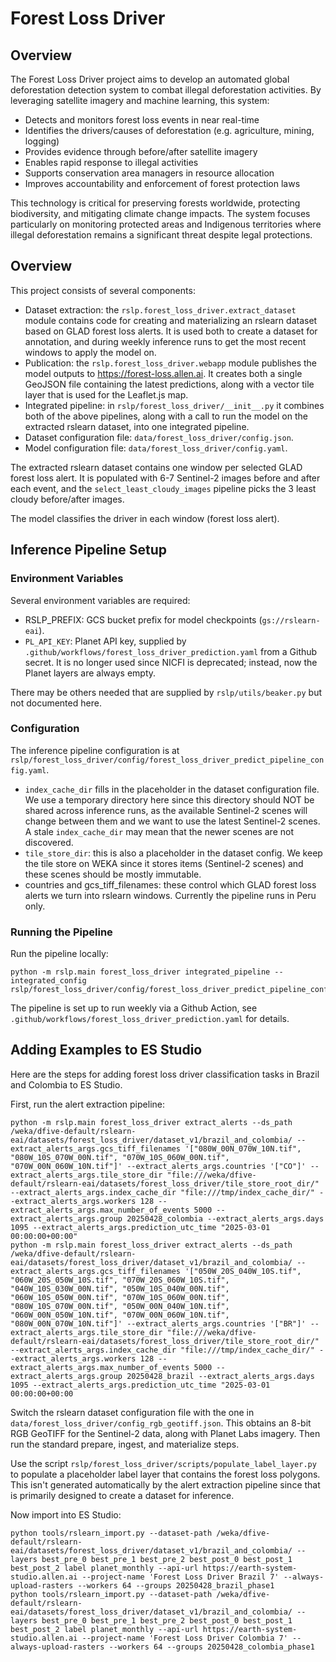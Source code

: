 # Forest Loss Driver

## Overview
The Forest Loss Driver project aims to develop an automated global deforestation detection system to combat illegal deforestation activities. By leveraging satellite imagery and machine learning, this system:

- Detects and monitors forest loss events in near real-time
- Identifies the drivers/causes of deforestation (e.g. agriculture, mining, logging)
- Provides evidence through before/after satellite imagery
- Enables rapid response to illegal activities
- Supports conservation area managers in resource allocation
- Improves accountability and enforcement of forest protection laws

This technology is critical for preserving forests worldwide, protecting biodiversity, and mitigating climate change impacts. The system focuses particularly on monitoring protected areas and Indigenous territories where illegal deforestation remains a significant threat despite legal protections.

## Overview

This project consists of several components:

- Dataset extraction: the `rslp.forest_loss_driver.extract_dataset` module contains
  code for creating and materializing an rslearn dataset based on GLAD forest loss
  alerts. It is used both to create a dataset for annotation, and during weekly
  inference runs to get the most recent windows to apply the model on.
- Publication: the `rslp.forest_loss_driver.webapp` module publishes the model outputs
  to https://forest-loss.allen.ai. It creates both a single GeoJSON file containing the
  latest predictions, along with a vector tile layer that is used for the Leaflet.js
  map.
- Integrated pipeline: in `rslp/forest_loss_driver/__init__.py` it combines both of the
  above pipelines, along with a call to run the model on the extracted rslearn dataset,
  into one integrated pipeline.
- Dataset configuration file: `data/forest_loss_driver/config.json`.
- Model configuration file: `data/forest_loss_driver/config.yaml`.

The extracted rslearn dataset contains one window per selected GLAD forest loss alert.
It is populated with 6-7 Sentinel-2 images before and after each event, and the
`select_least_cloudy_images` pipeline picks the 3 least cloudy before/after images.

The model classifies the driver in each window (forest loss alert).

## Inference Pipeline Setup

### Environment Variables

Several environment variables are required:
- RSLP_PREFIX: GCS bucket prefix for model checkpoints (`gs://rslearn-eai`).
- `PL_API_KEY`: Planet API key, supplied by `.github/workflows/forest_loss_driver_prediction.yaml`
  from a Github secret. It is no longer used since NICFI is deprecated; instead, now
  the Planet layers are always empty.

There may be others needed that are supplied by `rslp/utils/beaker.py` but not
documented here.

### Configuration

The inference pipeline configuration is at `rslp/forest_loss_driver/config/forest_loss_driver_predict_pipeline_config.yaml`.

- `index_cache_dir` fills in the placeholder in the dataset configuration file. We use
  a temporary directory here since this directory should NOT be shared across inference
  runs, as the available Sentinel-2 scenes will change between them and we want to use
  the latest Sentinel-2 scenes. A stale `index_cache_dir` may mean that the newer
  scenes are not discovered.
- `tile_store_dir`: this is also a placeholder in the dataset config. We keep the tile
  store on WEKA since it stores items (Sentinel-2 scenes) and these scenes should be
  mostly immutable.
- countries and gcs_tiff_filenames: these control which GLAD forest loss alerts we turn
  into rslearn windows. Currently the pipeline runs in Peru only.

### Running the Pipeline

Run the pipeline locally:

```
python -m rslp.main forest_loss_driver integrated_pipeline --integrated_config rslp/forest_loss_driver/config/forest_loss_driver_predict_pipeline_config.yaml
```

The pipeline is set up to run weekly via a Github Action, see
`.github/workflows/forest_loss_driver_prediction.yaml` for details.

## Adding Examples to ES Studio

Here are the steps for adding forest loss driver classification tasks in Brazil and
Colombia to ES Studio.

First, run the alert extraction pipeline:

```
python -m rslp.main forest_loss_driver extract_alerts --ds_path /weka/dfive-default/rslearn-eai/datasets/forest_loss_driver/dataset_v1/brazil_and_colombia/ --extract_alerts_args.gcs_tiff_filenames '["080W_00N_070W_10N.tif", "080W_10S_070W_00N.tif", "070W_10S_060W_00N.tif", "070W_00N_060W_10N.tif"]' --extract_alerts_args.countries '["CO"]' --extract_alerts_args.tile_store_dir "file:///weka/dfive-default/rslearn-eai/datasets/forest_loss_driver/tile_store_root_dir/" --extract_alerts_args.index_cache_dir "file:///tmp/index_cache_dir/" --extract_alerts_args.workers 128 --extract_alerts_args.max_number_of_events 5000 --extract_alerts_args.group 20250428_colombia --extract_alerts_args.days 1095 --extract_alerts_args.prediction_utc_time "2025-03-01 00:00:00+00:00"
python -m rslp.main forest_loss_driver extract_alerts --ds_path /weka/dfive-default/rslearn-eai/datasets/forest_loss_driver/dataset_v1/brazil_and_colombia/ --extract_alerts_args.gcs_tiff_filenames '["050W_20S_040W_10S.tif", "060W_20S_050W_10S.tif", "070W_20S_060W_10S.tif", "040W_10S_030W_00N.tif", "050W_10S_040W_00N.tif", "060W_10S_050W_00N.tif", "070W_10S_060W_00N.tif", "080W_10S_070W_00N.tif", "050W_00N_040W_10N.tif", "060W_00N_050W_10N.tif", "070W_00N_060W_10N.tif", "080W_00N_070W_10N.tif"]' --extract_alerts_args.countries '["BR"]' --extract_alerts_args.tile_store_dir "file:///weka/dfive-default/rslearn-eai/datasets/forest_loss_driver/tile_store_root_dir/" --extract_alerts_args.index_cache_dir "file:///tmp/index_cache_dir/" --extract_alerts_args.workers 128 --extract_alerts_args.max_number_of_events 5000 --extract_alerts_args.group 20250428_brazil --extract_alerts_args.days 1095 --extract_alerts_args.prediction_utc_time "2025-03-01 00:00:00+00:00
```

Switch the rslearn dataset configuration file with the one in
`data/forest_loss_driver/config_rgb_geotiff.json`. This obtains an 8-bit RGB GeoTIFF
for the Sentinel-2 data, along with Planet Labs imagery. Then run the standard prepare,
ingest, and materialize steps.

Use the script `rslp/forest_loss_driver/scripts/populate_label_layer.py` to populate a
placeholder label layer that contains the forest loss polygons. This isn't generated
automatically by the alert extraction pipeline since that is primarily designed to
create a dataset for inference.

Now import into ES Studio:

```
python tools/rslearn_import.py --dataset-path /weka/dfive-default/rslearn-eai/datasets/forest_loss_driver/dataset_v1/brazil_and_colombia/ --layers best_pre_0 best_pre_1 best_pre_2 best_post_0 best_post_1 best_post_2 label planet_monthly --api-url https://earth-system-studio.allen.ai --project-name 'Forest Loss Driver Brazil 7' --always-upload-rasters --workers 64 --groups 20250428_brazil_phase1
python tools/rslearn_import.py --dataset-path /weka/dfive-default/rslearn-eai/datasets/forest_loss_driver/dataset_v1/brazil_and_colombia/ --layers best_pre_0 best_pre_1 best_pre_2 best_post_0 best_post_1 best_post_2 label planet_monthly --api-url https://earth-system-studio.allen.ai --project-name 'Forest Loss Driver Colombia 7' --always-upload-rasters --workers 64 --groups 20250428_colombia_phase1
```
